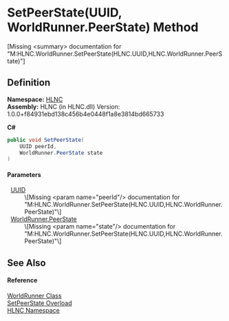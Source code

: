# SetPeerState(UUID, WorldRunner.PeerState) Method


\[Missing &lt;summary&gt; documentation for "M:HLNC.WorldRunner.SetPeerState(HLNC.UUID,HLNC.WorldRunner.PeerState)"\]



## Definition
**Namespace:** <a href="N_HLNC">HLNC</a>  
**Assembly:** HLNC (in HLNC.dll) Version: 1.0.0+f84931ebd138c456b4e0448f1a8e3814bd665733

**C#**
``` C#
public void SetPeerState(
	UUID peerId,
	WorldRunner.PeerState state
)
```



#### Parameters
<dl><dt>  <a href="T_HLNC_UUID">UUID</a></dt><dd>\[Missing &lt;param name="peerId"/&gt; documentation for "M:HLNC.WorldRunner.SetPeerState(HLNC.UUID,HLNC.WorldRunner.PeerState)"\]</dd><dt>  <a href="T_HLNC_WorldRunner_PeerState">WorldRunner.PeerState</a></dt><dd>\[Missing &lt;param name="state"/&gt; documentation for "M:HLNC.WorldRunner.SetPeerState(HLNC.UUID,HLNC.WorldRunner.PeerState)"\]</dd></dl>

## See Also


#### Reference
<a href="T_HLNC_WorldRunner">WorldRunner Class</a>  
<a href="Overload_HLNC_WorldRunner_SetPeerState">SetPeerState Overload</a>  
<a href="N_HLNC">HLNC Namespace</a>  
